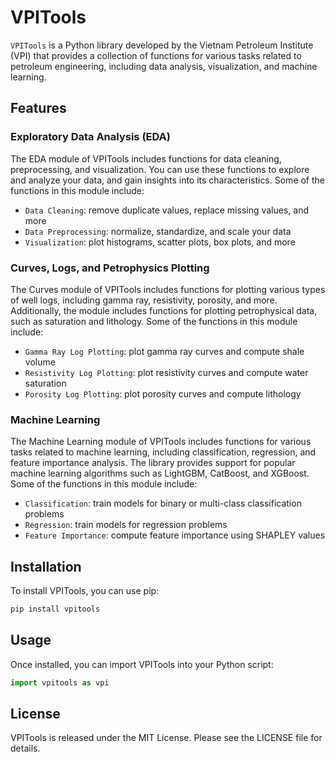 # VPITools

`VPITools` is a Python library developed by the Vietnam Petroleum Institute (VPI) that provides a collection of functions for various tasks related to petroleum engineering, including data analysis, visualization, and machine learning.
## Features
### Exploratory Data Analysis (EDA)

The EDA module of VPITools includes functions for data cleaning, preprocessing, and visualization. You can use these functions to explore and analyze your data, and gain insights into its characteristics. Some of the functions in this module include:

- `Data Cleaning`: remove duplicate values, replace missing values, and more
- `Data Preprocessing`: normalize, standardize, and scale your data
- `Visualization`: plot histograms, scatter plots, box plots, and more

### Curves, Logs, and Petrophysics Plotting

The Curves module of VPITools includes functions for plotting various types of well logs, including gamma ray, resistivity, porosity, and more. Additionally, the module includes functions for plotting petrophysical data, such as saturation and lithology. Some of the functions in this module include:

- `Gamma Ray Log Plotting`: plot gamma ray curves and compute shale volume
- `Resistivity Log Plotting`: plot resistivity curves and compute water saturation
- `Porosity Log Plotting`: plot porosity curves and compute lithology

### Machine Learning

The Machine Learning module of VPITools includes functions for various tasks related to machine learning, including classification, regression, and feature importance analysis. The library provides support for popular machine learning algorithms such as LightGBM, CatBoost, and XGBoost. Some of the functions in this module include:

- `Classification`: train models for binary or multi-class classification problems
- `Regression`: train models for regression problems
- `Feature Importance`: compute feature importance using SHAPLEY values

## Installation

To install VPITools, you can use pip:
```python
pip install vpitools
```
## Usage

Once installed, you can import VPITools into your Python script:

```python
import vpitools as vpi
```
## License
VPITools is released under the MIT License. Please see the LICENSE file for details.
